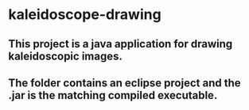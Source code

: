 # kaleidoscope-drawing
## This project is a java application for drawing kaleidoscopic images. 
## The folder contains an eclipse project and the .jar is the matching compiled executable.

